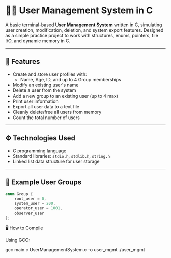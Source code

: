 
# 🧑‍💻 User Management System in C

A basic terminal-based **User Management System** written in C, simulating user creation, modification, deletion, and system export features. Designed as a simple practice project to work with structures, enums, pointers, file I/O, and dynamic memory in C.

---

## 📂 Features

- Create and store user profiles with:
  - Name, Age, ID, and up to 4 Group memberships
- Modify an existing user's name
- Delete a user from the system
- Add a new group to an existing user (up to 4 max)
- Print user information
- Export all user data to a text file
- Cleanly delete/free all users from memory
- Count the total number of users

---

## ⚙️ Technologies Used

- C programming language
- Standard libraries: `stdio.h`, `stdlib.h`, `string.h`
- Linked list data structure for user storage

---

## 🧾 Example User Groups

```c
enum Group {
    root_user = 0,
    system_user = 200,
    operator_user = 1001,
    observer_user
};

```
🖥️ How to Compile

Using GCC:

gcc main.c UserManagementSystem.c -o user_mgmt
./user_mgmt
```

